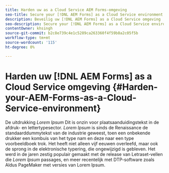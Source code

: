```yaml
---
title: Harden uw as a Cloud Service AEM Forms-omgeving
seo-title: Secure your [!DNL AEM Forms] as a Cloud Service environment
description: Beveilig uw [!DNL AEM Forms] as a Cloud Service omgeving
seo-description: Secure your [!DNL AEM Forms] as a Cloud Service environment
contentOwner: khsingh
source-git-commit: b2c8e739c4e1c5289ca263360f4f59b8a2c05f5b
workflow-type: tm+mt
source-wordcount: '115'
ht-degree: 0%

---
```



# Harden uw [!DNL AEM Forms] as a Cloud Service omgeving {#Harden-your-AEM-Forms-as-a-Cloud-Service-environment}

De uitdrukking *Lorem Ipsum* Dit is onzin voor plaatsaanduidingstekst in de afdruk- en lettertypesector. *Lorem Ipsum* is sinds de Renaissance de standaarddummytekst van de industrie geweest, toen een onbekende drukker een kombuis van het type nam en deze naar een type voorbeeldboek trok. Het heeft niet alleen vijf eeuwen overleefd, maar ook de sprong in de elektronische typering, die ongewijzigd is gebleven. Het werd in de jaren zestig populair gemaakt met de release van Letraset-vellen die *Lorem Ipsum* passages, en meer recentelijk met DTP-software zoals Aldus PageMaker met versies van Lorem Ipsum.
